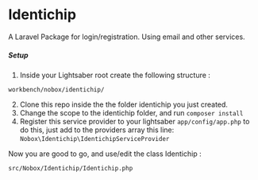 Identichip
==========

A Laravel Package for login/registration. Using email and other services. 


##### Setup

1. Inside your Lightsaber root  create the following structure : 

`workbench/nobox/identichip/`

2. Clone this repo inside the the folder identichip you just created. 
3. Change the scope to the identichip folder, and run `composer install`
4. Register this service provider to your lightsaber `app/config/app.php` to do this, just add to the providers array this line: `Nobox\Identichip\IdentichipServiceProvider`

Now you are good to go, and use/edit the class Identichip : 

`src/Nobox/Identichip/Identichip.php`
